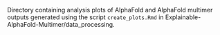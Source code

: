 Directory containing analysis plots of AlphaFold and AlphaFold multimer outputs generated using the script `create_plots.Rmd` in Explainable-AlphaFold-Multimer/data_processing.
